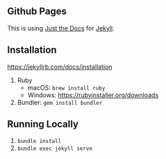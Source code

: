 ## Github Pages
This is using [Just the Docs](https://github.com/just-the-docs/just-the-docs) for [Jekyll](https://jekyllrb.com/docs/).

## Installation
https://jekyllrb.com/docs/installation

1. Ruby
   - macOS: `brew install ruby`
   - Windows: https://rubyinstaller.org/downloads
2. Bundler: `gem install bundler`

## Running Locally
1. `bundle install`
2. `bundle exec jekyll serve`
